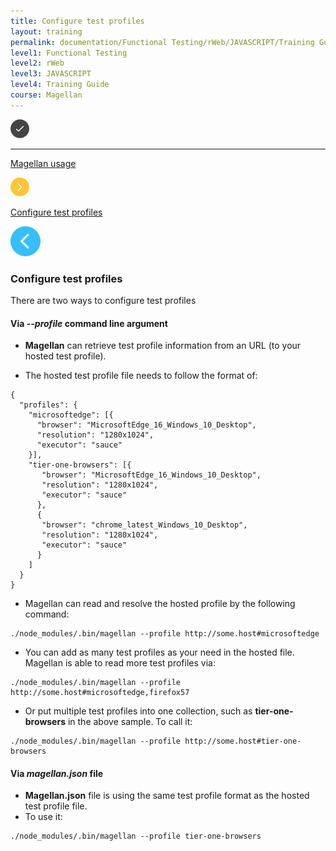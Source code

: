```yaml
---
title: Configure test profiles
layout: training
permalink: documentation/Functional Testing/rWeb/JAVASCRIPT/Training Guide/Magellan/Configure test profiles
level1: Functional Testing
level2: rWeb
level3: JAVASCRIPT
level4: Training Guide
course: Magellan
---
```

<div class="sidebar">
<div class="training-doc-link">
<div class ="training-doc-link-left">
<img class="training-doc-link-left__img" src="/images/training/checked.png" srcset="/images/training/checked%402x.png 2x, /images/training/checked%403x.png 3x" /><hr class="training-doc-link-left__hr training-doc-link-left__hr-completed" /></div>
<p class="training-doc-link__text">
<a class="training-doc-link__text-completed" href="./Magellan usage">Magellan usage</a></p>
</div>
<div class="training-doc-link">
<div class ="training-doc-link-left">
<img class="training-doc-link-left__img" src="/images/training/actived.png" srcset="/images/training/actived%402x.png 2x, /images/training/actived%403x.png 3x" /></div>
<p class="training-doc-link__text">
<a class="training-doc-link__text-current" href="./Configure test profiles">Configure test profiles</a></p>
</div>
</div>
<div class="training-doc-nav-btn">
<a href="./Magellan usage"><img src="/images/training/btn-left.png" srcset="/images/training/btn-left%402x.png 2x, /images/training/btn-left%403x.png 3x" /></a>
</div>
<div class="training-content markdown">
<h3>Configure test profiles</h3>
<p>There are two ways to configure test profiles</p>
<h4>Via <strong><em>--profile</em></strong> command line argument</h4>
<ul>
<li><p><strong>Magellan</strong> can retrieve test profile information from an URL (to your hosted test profile).</p></li>
<li><p>The hosted test profile file needs to follow the format of:</p></li>
</ul>
<pre><code class="language-bash">{
  &quot;profiles&quot;: {
    &quot;microsoftedge&quot;: [{
      &quot;browser&quot;: &quot;MicrosoftEdge_16_Windows_10_Desktop&quot;,
      &quot;resolution&quot;: &quot;1280x1024&quot;,
      &quot;executor&quot;: &quot;sauce&quot;
    }],
    &quot;tier-one-browsers&quot;: [{
       &quot;browser&quot;: &quot;MicrosoftEdge_16_Windows_10_Desktop&quot;,
       &quot;resolution&quot;: &quot;1280x1024&quot;,
       &quot;executor&quot;: &quot;sauce&quot;
      },
      {
       &quot;browser&quot;: &quot;chrome_latest_Windows_10_Desktop&quot;,
       &quot;resolution&quot;: &quot;1280x1024&quot;,
       &quot;executor&quot;: &quot;sauce&quot;
      }
    ]
  }
}
</code></pre>
<ul>
<li>Magellan can read and resolve the hosted profile by the following command:</li>
</ul>
<pre><code class="language-bash">./node_modules/.bin/magellan --profile http://some.host#microsoftedge
</code></pre>
<ul>
<li>You can add as many test profiles as your need in the hosted file. Magellan is able to read more test profiles via:</li>
</ul>
<pre><code class="language-bash">./node_modules/.bin/magellan --profile http://some.host#microsoftedge,firefox57
</code></pre>
<ul>
<li>Or put multiple test profiles into one collection, such as <strong>tier-one-browsers</strong> in the above sample. To call it:</li>
</ul>
<pre><code class="language-bash">./node_modules/.bin/magellan --profile http://some.host#tier-one-browsers
</code></pre>
<h4>Via <em>magellan.json</em> file</h4>
<ul>
<li><strong>Magellan.json</strong> file is using the same test profile format as the hosted test profile file.</li>
<li>To use it:</li>
</ul>
<pre><code class="language-bash">./node_modules/.bin/magellan --profile tier-one-browsers
</code></pre>
</div>
<div class="training-doc-nav-btn">
</div>
